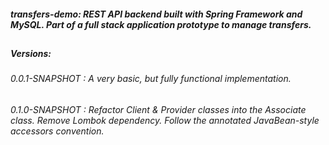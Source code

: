 ##### transfers-demo: REST API backend built with Spring Framework and MySQL. Part of a full stack application prototype to manage transfers.
##
##### Versions:
###### 0.0.1-SNAPSHOT : A very basic, but fully functional implementation.
###### 0.1.0-SNAPSHOT : Refactor Client & Provider classes into the Associate class. Remove Lombok dependency. Follow the annotated JavaBean-style accessors convention. 
